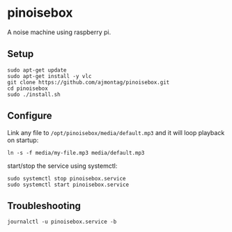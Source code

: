 # pinoisebox
A noise machine using raspberry pi.

## Setup 
```
sudo apt-get update
sudo apt-get install -y vlc
git clone https://github.com/ajmontag/pinoisebox.git
cd pinoisebox
sudo ./install.sh
```

## Configure
Link any file to `/opt/pinoisebox/media/default.mp3` and it will loop playback on startup:
```
ln -s -f media/my-file.mp3 media/default.mp3
```

start/stop the service using systemctl:
```
sudo systemctl stop pinoisebox.service
sudo systemctl start pinoisebox.service
```

## Troubleshooting

```
journalctl -u pinoisebox.service -b
```

